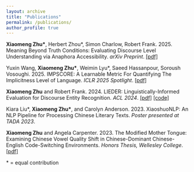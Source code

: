 ```yaml
---
layout: archive
title: "Publications"
permalink: /publications/
author_profile: true
---
```


**Xiaomeng Zhu\***, Herbert Zhou\*, Simon Charlow, Robert Frank. 2025. Meaning Beyond Truth Conditions: Evaluating Discourse Level Understanding via Anaphora Accessibility. *arXiv Preprint*. [[pdf]](https://arxiv.org/pdf/2502.14119)

Yuxin Wang, **Xiaomeng Zhu\***, Weimin Lyu\*, Saeed Hassanpour, Soroush Vosoughi. 2025. IMPSCORE: A Learnable Metric For Quantifying The
Implicitness Level of Language. *ICLR 2025 Spotlight*. [[pdf]](https://arxiv.org/abs/2411.05172)

**Xiaomeng Zhu** and Robert Frank. 2024. LIEDER: Linguistically-Informed Evaluation for Discourse Entity Recognition. *ACL 2024*. [[pdf]](https://arxiv.org/abs/2403.06301) [[code]](https://github.com/xiaomeng-zhu/LIEDER)

Kiara Liu\*, **Xiaomeng Zhu\***, and Carolyn Anderson. 2023. XiaoshuoNLP: An NLP Pipeline for Processing Chinese Literary Texts. *Poster presented at TADA 2023*.

**Xiaomeng Zhu** and Angela Carpenter. 2023. The Modified Mother Tongue: Examining Chinese Vowel Quality Shift in Chinese-Dominant Chinese-English Code-Switching Environments. *Honors Thesis, Wellesley College*. [[pdf]](https://repository.wellesley.edu/object/ir2040)


\* = equal contribution
